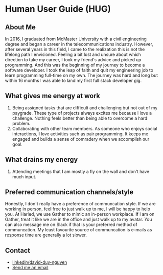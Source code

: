 # Human User Guide (HUG)

## About Me
In 2016, I graduated from McMaster University with a civil engineering degree and began a career in the telecommunications industry. However, after several years in this field, I came to the realization this is not the lifelong path I envisioned. Feeling a bit lost and unsure about which direction
to take my career, I took my friend's advice and picked up programming. And this was the beginning of my journey to become a software developer. I took the leap of faith and quit my engineering job to learn programming full-time on my own. The journey was hard and long but within 16 months I was able to land my first full stack developer gig.

## What gives me energy at work
1. Being assigned tasks that are difficult and challenging but not out of my paygrade. These type of projects always excites me because I love a challenge. 
Nothing feels better than being able to overcome a hard problem.
2. Collaborating with other team members. As someone who enjoys social interactions, I love activities such as pair programming. 
It keeps me engaged and builds a sense of comradery when we accomplish our goal.

## What drains my energy
1. Attending meetings that I am mostly a fly on the wall and don't have much input.

## Preferred communication channels/style
Honestly, I don't really have a preference of communcation style. If we are working in person, feel free to just walk up to me, I will be happy to help you. At Harled, we use Gather to mimic an in-person workplace. If I am on Gather, treat it like we are in the office and just walk up to my avatar.
You can also message me on Slack if that is your preferred method of communcation. My least favourite source of communcation is e-mails as response time
are generally a lot slower.

## Contact
- [linkedin/david-duy-nguyen](https://www.linkedin.com/in/david-duy-nguyen/)
- [Send me an email](mailto:ddnguyen93@gmail.com)

